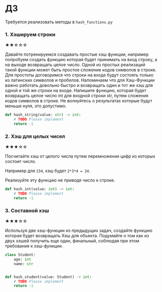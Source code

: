 # ДЗ
Требуется реализовать методы в `hash_functions.py`

### 1. Хэшируем строки
★★☆☆☆

Давайте потренируемся создавать простые хэш функции, например попробуем создать функцию которая будет принимать на вход строку, а на выходе возвращать целое число.
Одной из простых реализаций такой функции может быть простое сложение кодов символов в строке.
Для простоты договоримся что строки на входе будут состоять только из латинских символов и пробелов.
Напоминаем что для Хэш-Функции важно работать довольно быстро и возвращать один и тот же хэш для одной и той же строки на входе.
Напишите функцию, которая будет возвращать целое число int для входной строки str, путем сложения кодов символов в строке.
Не волнуйтесь о результатах которые будут меньше нуля, это допустимо.

```python
def hash_string(value: str) -> int:
    # TODO Please implement
    return -1
```

### 2. Хэш для целых чисел
★★★☆☆

Посчитайте хэш от целого числа путем перемножения цифр из которых состоит число.

Например для `234`, хэш будет `2*3*4 = 24`.

Реализуйте эту функцию не приводя число к строке.

```python
def hash_int(value: int) -> int:
    # TODO Please implement
    return -1
```

### 3. Составной хэш
★★★☆☆

Используя две хэш-функции из предыдущих задач, создайте функцию которая будет возвращать Хэш для объекта.
Подумайте о том как из двух хэшей получить еще один, финальный, соблюдая при этом требования к хэш-функции.

```python
class Student:
    age: int
    name: str


def hash_student(value: Student) -> int:
    # TODO Please implement
    return -1
```
